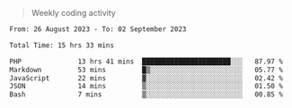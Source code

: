 > Weekly coding activity
<!--START_SECTION:waka-->

```txt
From: 26 August 2023 - To: 02 September 2023

Total Time: 15 hrs 33 mins

PHP              13 hrs 41 mins  ██████████████████████░░░   87.97 %
Markdown         53 mins         █▒░░░░░░░░░░░░░░░░░░░░░░░   05.77 %
JavaScript       22 mins         ▓░░░░░░░░░░░░░░░░░░░░░░░░   02.42 %
JSON             14 mins         ▒░░░░░░░░░░░░░░░░░░░░░░░░   01.50 %
Bash             7 mins          ▒░░░░░░░░░░░░░░░░░░░░░░░░   00.85 %
```

<!--END_SECTION:waka-->
